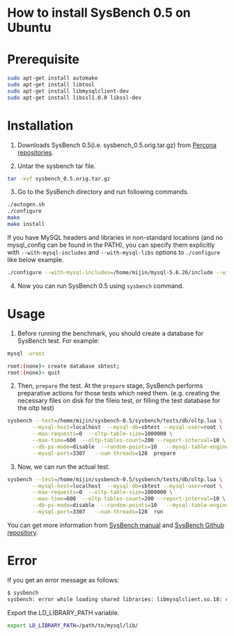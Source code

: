 # How to install SysBench 0.5 on Ubuntu

# Prerequisite

```bash
sudo apt-get install automake
sudo apt-get install libtool
sudo apt-get install libmysqlclient-dev
sudo apt-get install libssl1.0.0 libssl-dev
```

# Installation

1. Downloads SysBench 0.5(i.e. sysbench_0.5.orig.tar.gz) from [Percona repositories](http://repo.percona.com/apt/pool/main/s/sysbench/).

2. Untar the sysbench tar file.

```bash
tar -xvf sysbench_0.5.orig.tar.gz
```

3. Go to the SysBench directory and run following commands.

```bash
./autogen.sh
./configure
make
make install
```

If you have MySQL headers and libraries in non-standard locations (and no mysql_config can be found in the PATH), you can specify them explicitly with `--with-mysql-includes` and `--with-mysql-libs` options to `./configure` like below example.

```bash
./configure --with-mysql-includes=/home/mijin/mysql-5.6.26/include --with-mysql-libs=/home/mijin/mysql-5.6.26/lib
```

4. Now you can run SysBench 0.5 using `sysbench` command.

# Usage

1. Before running the benchmark, you should create a database for SysBench test. For example:

```bash
mysql -uroot

root:(none)> create database sbtest;
root:(none)> quit
```

2. Then, `prepare` the test. At the `prepare` stage, SysBench performs preparative actions for those tests which need them. (e.g. creating the necessary files on disk for the fileio test, or filling the test database for the oltp test)

```bash
sysbench --test=/home/mijin/sysbench-0.5/sysbench/tests/db/oltp.lua \
        --mysql-host=localhost  --mysql-db=sbtest --mysql-user=root \
        --max-requests=0  --oltp-table-size=1000000 \
        --max-time=600  --oltp-tables-count=200 --report-interval=10 \
        --db-ps-mode=disable  --random-points=10   --mysql-table-engine=InnoDB \
        --mysql-port=3307   --num-threads=128  prepare
```

3. Now, we can run the actual test.

```bash
sysbench --test=/home/mijin/sysbench-0.5/sysbench/tests/db/oltp.lua \
        --mysql-host=localhost  --mysql-db=sbtest --mysql-user=root \
        --max-requests=0  --oltp-table-size=1000000 \
        --max-time=600  --oltp-tables-count=200 --report-interval=10 \
        --db-ps-mode=disable  --random-points=10   --mysql-table-engine=InnoDB \
        --mysql-port=3307   --num-threads=128  run
```

You can get more information from [SysBench manual](http://imysql.com/wp-content/uploads/2014/10/sysbench-manual.pdf) and [SysBench Github repository](https://github.com/akopytov/sysbench).

# Error

If you get an error message as follows:

```bash
$ sysbench
sysbench: error while loading shared libraries: libmysqlclient.so.18: cannot open shared object file: No such file or directory
```

Export the LD_LIBRARY_PATH variable.

```bash
export LD_LIBRARY_PATH=/path/to/mysql/lib/
```
